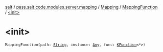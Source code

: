 [salt](../../../index.md) / [pass.salt.code.modules.server.mapping](../../index.md) / [Mapping](../index.md) / [MappingFunction](index.md) / [&lt;init&gt;](./-init-.md)

# &lt;init&gt;

`MappingFunction(path: `[`String`](https://kotlinlang.org/api/latest/jvm/stdlib/kotlin/-string/index.html)`, instance: `[`Any`](https://kotlinlang.org/api/latest/jvm/stdlib/kotlin/-any/index.html)`, func: `[`KFunction`](https://kotlinlang.org/api/latest/jvm/stdlib/kotlin.reflect/-k-function/index.html)`<*>)`